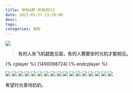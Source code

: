 ```yaml
---
title: 哆啦A梦-伴我同行2
date: 2021-05-27 23:29:00
desc:
tags:
categories: 电影
---
```


![](./哆啦A梦-伴我同行2/16.jpg)

> **有的人坐飞机就能见面，有的人需要坐时光机才能相见。**

{% cplayer %}
[1490098724]
{% endcplayer %}

![](./哆啦A梦-伴我同行2/1.jpg)
![](./哆啦A梦-伴我同行2/2.jpg)
![](./哆啦A梦-伴我同行2/3.jpg)
![](./哆啦A梦-伴我同行2/4.jpg)
![](./哆啦A梦-伴我同行2/5.jpg)
![](./哆啦A梦-伴我同行2/6.jpg)
![](./哆啦A梦-伴我同行2/7.jpg)
![](./哆啦A梦-伴我同行2/8.jpg)
![](./哆啦A梦-伴我同行2/9.jpg)
![](./哆啦A梦-伴我同行2/10.jpg)
![](./哆啦A梦-伴我同行2/11.jpg)
![](./哆啦A梦-伴我同行2/12.jpg)
![](./哆啦A梦-伴我同行2/13.jpg)
![](./哆啦A梦-伴我同行2/14.jpg)
![](./哆啦A梦-伴我同行2/15.jpg)
![](./哆啦A梦-伴我同行2/16.jpg)
![](./哆啦A梦-伴我同行2/17.jpg)

希望时光善待奶奶。
